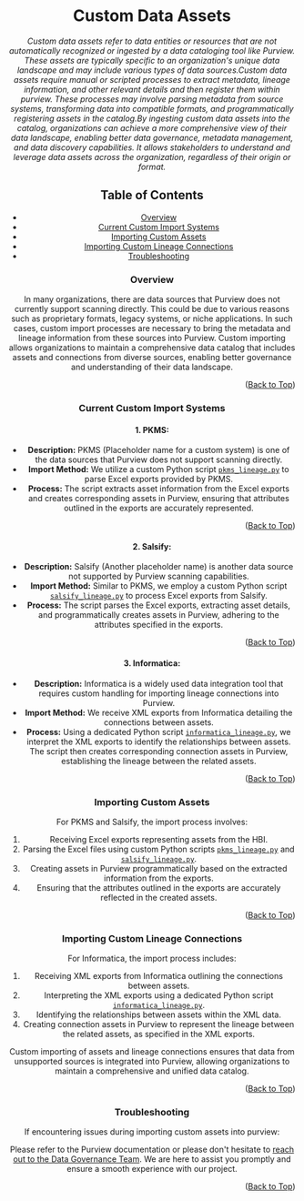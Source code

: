 <!-- Improved compatibility of Back to Top link -->
<a name="Custom Data Assets-top"></a>

<!-- Concept TITLE AND OVERVIEW -->

<center>

# Custom Data Assets

*Custom data assets refer to data entities or resources that are not automatically recognized or ingested by a data cataloging tool like Purview. These assets are typically specific to an organization's unique data landscape and may include various types of data sources.Custom data assets require manual or scripted processes to extract metadata, lineage information, and other relevant details and then register them within purview. These processes may involve parsing metadata from source systems, transforming data into compatible formats, and programmatically registering assets in the catalog.By ingesting custom data assets into the catalog, organizations can achieve a more comprehensive view of their data landscape, enabling better data governance, metadata management, and data discovery capabilities. It allows stakeholders to understand and leverage data assets across the organization, regardless of their origin or format.*

## Table of Contents

- [Overview](#overview)
- [Current Custom Import Systems](#current-custom-import-systems)
- [Importing Custom Assets](#importing-custom-assets)
- [Importing Custom Lineage Connections](#importing-custom-lineage-connections)
- [Troubleshooting](#troubleshooting)

### Overview

In many organizations, there are data sources that Purview does not currently support scanning directly. This could be due to various reasons such as proprietary formats, legacy systems, or niche applications. In such cases, custom import processes are necessary to bring the metadata and lineage information from these sources into Purview. Custom importing allows organizations to maintain a comprehensive data catalog that includes assets and connections from diverse sources, enabling better governance and understanding of their data landscape.

<p align="right">(<a href="#Custom Data Assets-top">Back to Top</a>)</p>

### Current Custom Import Systems

#### 1. PKMS:
   - **Description:** PKMS (Placeholder name for a custom system) is one of the data sources that Purview does not support scanning directly.
   - **Import Method:** We utilize a custom Python script [`pkms_lineage.py`](https://github.com/client-brands/Purview/blob/main/scripts/modules/lineage/pkms_lineage.py) to parse Excel exports provided by PKMS.
   - **Process:** The script extracts asset information from the Excel exports and creates corresponding assets in Purview, ensuring that attributes outlined in the exports are accurately represented.

<p align="right">(<a href="#Custom Data Assets-top">Back to Top</a>)</p>

#### 2. Salsify:
   - **Description:** Salsify (Another placeholder name) is another data source not supported by Purview scanning capabilities.
   - **Import Method:** Similar to PKMS, we employ a custom Python script [`salsify_lineage.py`](https://github.com/client-brands/Purview/blob/main/scripts/modules/lineage/salsify_lineage.py) to process Excel exports from Salsify.
   - **Process:** The script parses the Excel exports, extracting asset details, and programmatically creates assets in Purview, adhering to the attributes specified in the exports.

<p align="right">(<a href="#Custom Data Assets-top">Back to Top</a>)</p>

#### 3. Informatica:
   - **Description:** Informatica is a widely used data integration tool that requires custom handling for importing lineage connections into Purview.
   - **Import Method:** We receive XML exports from Informatica detailing the connections between assets.
   - **Process:** Using a dedicated Python script [`informatica_lineage.py`](https://github.com/client-brands/Purview/blob/main/scripts/modules/lineage/informatica_lineage.py), we interpret the XML exports to identify the relationships between assets. The script then creates corresponding connection assets in Purview, establishing the lineage between the related assets.

<p align="right">(<a href="#Custom Data Assets-top">Back to Top</a>)</p>

### Importing Custom Assets

For PKMS and Salsify, the import process involves:

1. Receiving Excel exports representing assets from the HBI.
2. Parsing the Excel files using custom Python scripts [`pkms_lineage.py`](https://github.com/client-brands/Purview/blob/main/scripts/modules/lineage/pkms_lineage.py) and [`salsify_lineage.py`](https://github.com/client-brands/Purview/blob/main/scripts/modules/lineage/salsify_lineage.py).
3. Creating assets in Purview programmatically based on the extracted information from the exports.
4. Ensuring that the attributes outlined in the exports are accurately reflected in the created assets.

<p align="right">(<a href="#Custom Data Assets-top">Back to Top</a>)</p>

### Importing Custom Lineage Connections

For Informatica, the import process includes:

1. Receiving XML exports from Informatica outlining the connections between assets.
2. Interpreting the XML exports using a dedicated Python script [`informatica_lineage.py`](https://github.com/client-brands/Purview/blob/main/scripts/modules/lineage/informatica_lineage.py).
3. Identifying the relationships between assets within the XML data.
4. Creating connection assets in Purview to represent the lineage between the related assets, as specified in the XML exports.

Custom importing of assets and lineage connections ensures that data from unsupported sources is integrated into Purview, allowing organizations to maintain a comprehensive and unified data catalog.

<p align="right">(<a href="#Custom Data Assets-top">Back to Top</a>)</p>

### Troubleshooting

If encountering issues during importing custom assets into purview:

Please refer to the Purview documentation or please don't hesitate to [reach out to the Data Governance Team](mailto:data_governance_team@client.com). We are here to assist you promptly and ensure a smooth experience with our project.

<p align="right">(<a href="#Custom Data Assets-top">Back to Top</a>)</p>



